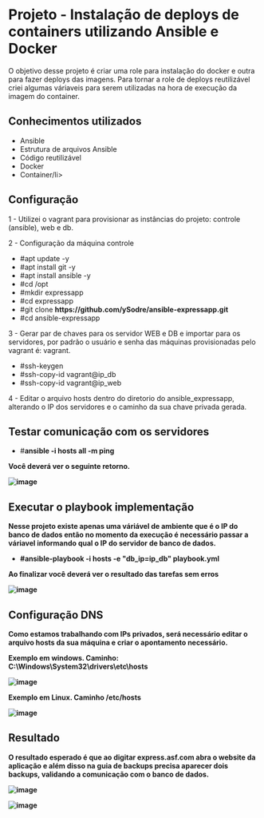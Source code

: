 # Projeto - Instalação de deploys de containers utilizando Ansible e Docker

O objetivo desse projeto é criar uma role para instalação do docker e outra para fazer deploys das imagens.
Para tornar a role de deploys reutilizável criei algumas váriaveis para serem utilizadas na hora de execução da imagem do container.

## Conhecimentos utilizados
  <ul>
    <li>Ansible</li>
    <li>Estrutura de arquivos Ansible</li>
    <li>Código reutilizável</li>
    <li>Docker</li>
    <li>Container/li>
  </ul>

## Configuração

1 - Utilizei o vagrant para provisionar as instâncias do projeto: controle (ansible), web e db.

2 - Configuração da máquina controle

  <ul>
    <li>#apt update -y</li>
    <li>#apt install git -y</li>
    <li>#apt install ansible -y </li>
    <li>#cd /opt</li>
    <li>#mkdir expressapp</li>
    <li>#cd expressapp</li>
    <li>#git clone <strong>https://github.com/ySodre/ansible-expressapp.git</strong></li>
    <li>#cd ansible-expressapp</li>
 </ul>

3 - Gerar par de chaves para os servidor WEB e DB e importar para os servidores, por padrão o usuário e senha das máquinas provisionadas pelo vagrant é: vagrant.

  <ul>
    <li>#ssh-keygen</li>
    <li>#ssh-copy-id vagrant@ip_db</li>
    <li>#ssh-copy-id vagrant@ip_web</li>
  </ul>
4 - Editar o arquivo hosts dentro do diretorio do ansible_expressapp, alterando o IP dos servidores e o caminho da sua chave privada gerada.

## Testar comunicação com os servidores

  <ul>
    <li>#<strong>ansible -i hosts all -m ping</li>
  </ul>
      
  Você deverá ver o seguinte retorno.
      
  ![image](https://github.com/ySodre/ansible-expressapp/assets/89286829/ac0f7557-a632-4f28-bb58-0cb430fb397c)

## Executar o playbook implementação

Nesse projeto existe apenas uma váriável de ambiente que é o IP do banco de dados então no momento da execução é necessário passar a váriavel informando qual o IP do servidor de banco de dados.

  <ul>
    <li>#ansible-playbook -i hosts -e "db_ip=ip_db" playbook.yml </li>
  </ul>

Ao finalizar você deverá ver o resultado das tarefas sem erros

![image](https://github.com/ySodre/ansible-expressapp/assets/89286829/b0d45ff6-cd68-48fd-86a3-6e4eb3ac8ada)

## Configuração DNS

Como estamos trabalhando com IPs privados, será necessário editar o arquivo hosts da sua máquina e criar o apontamento necessário.

Exemplo em windows. Caminho: C:\Windows\System32\drivers\etc\hosts

![image](https://github.com/ySodre/ansible-expressapp/assets/89286829/925eb3f2-a15a-4452-8abc-4d9f9f0ad964)

Exemplo em Linux. Caminho /etc/hosts

![image](https://github.com/ySodre/ansible-expressapp/assets/89286829/d1124001-5bb0-4491-9f72-a42c7c9db640)

## Resultado

O resultado esperado é que ao digitar express.asf.com abra o website da aplicação e além disso na guia de backups precisa aparecer dois backups, validando a comunicação com o banco de dados.

![image](https://github.com/ySodre/ansible-expressapp/assets/89286829/2a4ef44b-240f-4862-8c9c-9cc35e454de3)

![image](https://github.com/ySodre/ansible-expressapp/assets/89286829/2dc13b09-1509-4099-b3d8-e09b18dd02a9)
